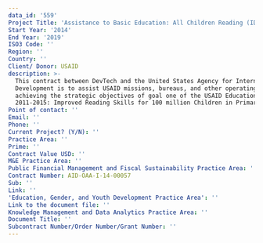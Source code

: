 ```yaml
---
data_id: '559'
Project Title: 'Assistance to Basic Education: All Children Reading (IDIQ)'
Start Year: '2014'
End Year: '2019'
ISO3 Code: ''
Region: ''
Country: ''
Client/ Donor: USAID
description: >-
  This contract between DevTech and the United States Agency for International
  Development is to assist USAID missions, bureaus, and other operating units in
  achieving the strategic objectives of goal one of the USAID Education Strategy
  2011-2015: Improved Reading Skills for 100 million Children in Primary School.
Point of contact: ''
Email: ''
Phone: ''
Current Project? (Y/N): ''
Practice Area: ''
Prime: ''
Contract Value USD: ''
M&E Practice Area: ''
Public Financial Management and Fiscal Sustainability Practice Area: ''
Contract Number: AID-OAA-I-14-00057
Sub: ''
Link: ''
'Education, Gender, and Youth Development Practice Area': ''
Link to the document file: ''
Knowledge Management and Data Analytics Practice Area: ''
Document Title: ''
Subcontract Number/Order Number/Grant Number: ''
---
```

